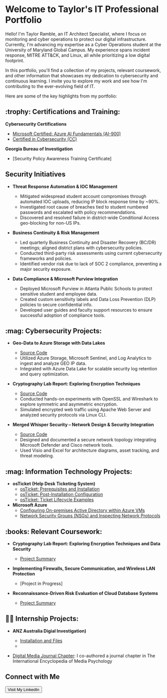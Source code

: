 # Welcome to Taylor's IT Professional Portfolio

Hello! I'm Taylor Ramble, an IT Architect Specialist, where I focus on monitoring and cyber operations to protect our digital infrastructure. Currently, I'm advancing my expertise as a Cyber Operations student at the University of Maryland Global Campus. My experience spans incident response, MITRE ATT&CK, and Linux, all while prioritizing a low digital footprint.

In this portfolio, you'll find a collection of my projects, relevant coursework, and other information that showcases my dedication to cybersecurity and continuous learning. I invite you to explore my work and see how I'm contributing to the ever-evolving field of IT.

Here are some of the key highlights from my portfolio:


<h2>:trophy: Certifications and Training:</h2>

 <b>Cybersecurity Certifications</b>

    
- [Microsoft Certified: Azure AI Fundamentals (AI-900)](https://learn.microsoft.com/api/credentials/share/en-us/TaylorRamble-0352/AFDC5BA946562F9C?sharingId=740162D5A6B3DC15)
 - [Certified in Cybersecurity (CC)](https://my.isc2.org/digitalcert)

 <b>Georgia Bureau of Investigation</b>
- [Security Policy Awareness Training Certificate]


<h2> Security Initiatives</h2>

- <b>Threat Response Automation & IOC Management</b>  
  - Mitigated widespread student account compromises through automated IOC uploads, reducing IP block response time by ~90%.  
  - Investigated root cause of breaches tied to student numbered passwords and escalated with policy recommendations.  
  - Discovered and resolved failure in district-wide Conditional Access geo-blocking for non-US IPs.

- <b>Business Continuity & Risk Management</b>  
  - Led quarterly Business Continuity and Disaster Recovery (BC/DR) meetings; aligned district plans with cybersecurity policies.  
  - Conducted third-party risk assessments using current cybersecurity frameworks and policies.  
  - Identified vendor risk due to lack of SOC 2 compliance, preventing a major security exposure.

- <b>Data Compliance & Microsoft Purview Integration</b>  
  - Deployed Microsoft Purview in Atlanta Public Schools to protect sensitive student and employee data.  
  - Created custom sensitivity labels and Data Loss Prevention (DLP) policies to secure confidential info.  
  - Developed user guides and faculty support resources to ensure successful adoption of compliance tools.


<h2>:mag: Cybersecurity Projects:</h2>

- <b>Geo-Data to Azure Storage with Data Lakes</b>  
  - [Source Code](https://github.com/tmramble/SentinelGeoIP)  
  - Utilized Azure Storage, Microsoft Sentinel, and Log Analytics to ingest and analyze GEO IP data.  
  - Integrated with Azure Data Lake for scalable security log retention and query optimization.

- <b>Cryptography Lab Report: Exploring Encryption Techniques</b>  
  - [Source Code](https://github.com/tmramble/cryptography)  
  - Conducted hands-on experiments with OpenSSL and Wireshark to explore symmetric and asymmetric encryption.  
  - Simulated encrypted web traffic using Apache Web Server and analyzed security protocols via Linux CLI.

- <b>Merged Whisper Security – Network Design & Security Integration</b>  
  - [Source Code](https://github.com/tmramble/Merged-Whisper-Security-Network-Topology)  
  - Designed and documented a secure network topology integrating Microsoft Defender and Cisco network tools.  
  - Used Visio and Excel for architecture diagrams, asset tracking, and threat modeling.




<h2>:mag: Information Technology Projects:</h2>

- <b>osTicket (Help Desk Ticketing System)</b>
  - [osTicket: Prerequisites and Installation](https://github.com/tmramble/osTicket)
  - [osTicket: Post-Installation Configuration](https://github.com/tmramble/post-install-config)
  - [osTicket: Ticket Lifecycle Examples](https://github.com/tmramble/ticket-lifecycle)
- <b>Microsoft Azure</b>
  - [Configuring On-premises Active Directory within Azure VMs](https://github.com/tmramble/Active-Directory-)
  - [Network Security Groups (NSGs) and Inspecting Network Protocols](https://github.com/tmramble/AzureNDS)
    
<h2>:books: Relevant Coursework:</h2>

- <b> Cryptography Lab Report: Exploring Encryption Techniques and Data Security</b>
  - [Project Summary](https://github.com/tmramble/crptography)
    
- <b>Implementing Firewalls, Secure Communication, and Wireless LAN Protection</b>
  - [Project in Progress]
    
- <b>Reconnaissance-Driven Risk Evaluation of Cloud Database Systems</b>
  - [Project Summary](https://github.com/tmramble/reconnaissance)

<h2>👨‍💻 Internship Projects:</h2>

- <b>ANZ Australia Digial Investigation)</b>
  - [Installation and Files](https://github.com/tmramble/packetcaptureanalysis)
  - 


  
- [Digital Media Journal Chapter](https://www.linkedin.com/in/taylor-ramble-4a395422a/overlay/1635542825761/single-media-viewer/?profileId=ACoAADly_rsBcasyCTiR_xBju9k3mBnV0hbWSqg): I co-authored a journal chapter in The International Encyclopedia of Media Psychology


<h2>Connect with Me</h2>
    <a href="https://www.linkedin.com/in/taylor-ramble-4a395422a/" target="_blank" rel="noopener noreferrer">
        <button>Visit My LinkedIn</button>
